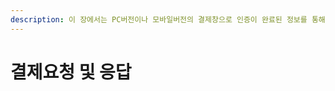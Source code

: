 ```yaml
---
description: 이 장에서는 PC버전이나 모바일버전의 결제창으로 인증이 완료된 정보를 통해 실제 결제요청을 하고 결제결과를 처리하는 페이지를 설명합니다.
---
```


# 결제요청 및 응답

